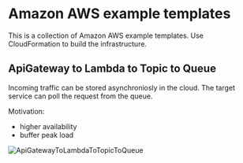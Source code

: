 Amazon AWS example templates
============================

This is a collection of Amazon AWS example templates.
Use CloudFormation to build the infrastructure.

ApiGateway to Lambda to Topic to Queue
--------------------------------------

Incoming traffic can be stored asynchroniosly in the cloud. The target service can poll the request from the queue.

Motivation: 

* higher availability
* buffer peak load

![ApiGatewayToLambdaToTopicToQueue](http://uml.mvnsearch.org/github/trustedshops/aws-examples/blob/master/doc/uml/ApiGatewayToLambdaToTopicToQueue_gist.puml)
